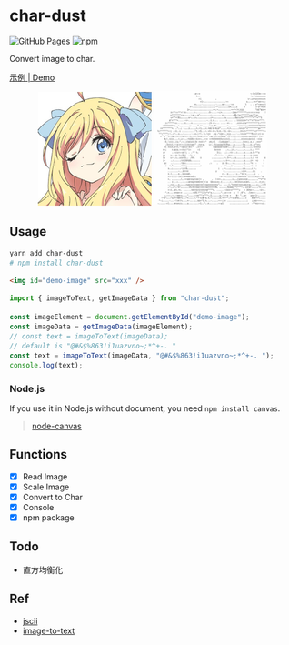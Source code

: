 # char-dust

[![GitHub Pages](https://github.com/YunYouJun/char-dust/actions/workflows/gh-pages.yml/badge.svg)](https://github.com/YunYouJun/char-dust/actions/workflows/gh-pages.yml)
[![npm](https://img.shields.io/npm/v/char-dust)](http://npmjs.com/package/char-dust)

Convert image to char.

[示例 | Demo](https://yunyoujun.github.io/char-dust/)

<div style="text-align:center">
<img src="./demo/public/img/example/夹心酱.jpg" width='200' alt="夹心酱"/>
<img src="./demo/public/img/example/jashin.jpg" width='200' alt="jashin char"/>
</div>

## Usage

```sh
yarn add char-dust
# npm install char-dust
```

```html
<img id="demo-image" src="xxx" />
```

```ts
import { imageToText, getImageData } from "char-dust";

const imageElement = document.getElementById("demo-image");
const imageData = getImageData(imageElement);
// const text = imageToText(imageData);
// default is "@#&$%863!i1uazvno~;*^+-. "
const text = imageToText(imageData, "@#&$%863!i1uazvno~;*^+-. ");
console.log(text);
```

### Node.js

If you use it in Node.js without document, you need `npm install canvas`.

> [node-canvas](https://github.com/Automattic/node-canvas)

## Functions

- [x] Read Image
- [x] Scale Image
- [x] Convert to Char
- [x] Console
- [x] npm package

## Todo

- 直方均衡化

## Ref

- [jscii](https://github.com/EnotionZ/jscii)
- [image-to-text](https://github.com/kainstar/image-to-text)
